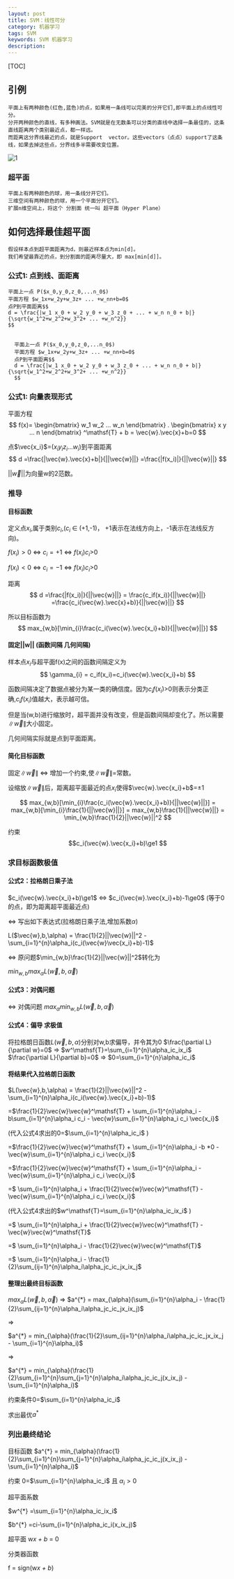 ```yaml
---
layout: post
title: SVM：线性可分
category: 机器学习
tags: SVM
keywords: SVM 机器学习
description: 
---
```


[TOC]

## 引例
    平面上有两种颜色(红色,蓝色)的点，如果用一条线可以完美的分开它们,即平面上的点线性可分。
    分开两种颜色的直线，有多种画法。SVM就是在无数条可以分类的直线中选择一条最佳的，这条直线距离两个类别最近点，都一样远。  
    而距离这分界线最近的点，就是Support  vector。这些vectors（点点）support了这条线，如果去掉这些点，分界线多半需要改变位置。
    
![1](/public/img/machineL/svm/p_01.png)

### 超平面
    平面上有两种颜色的球，用一条线分开它们。
    三维空间有两种颜色的球，用一个平面分开它们。
    扩展n维空间上，将这个 分割面 统一叫 超平面（Hyper Plane）

## 如何选择最佳超平面
    假设样本点到超平面距离为d，则最近样本点为min[d]。
    我们希望最靠近的点，到分割面的距离尽量大，即 max[min[d]]。

### 公式1: 点到线、面距离 

```
平面上一点 P($x_0,y_0,z_0,...n_0$)
平面方程 $w_1x+w_2y+w_3z+ ... +w_nn+b=0$
点P到平面距离$$
d = \frac{|w_1 x_0 + w_2 y_0 + w_3 z_0 + ... + w_n n_0 + b|}{\sqrt{w_1^2+w_2^2+w_3^2+ ... +w_n^2}}
$$
```

<code>
  平面上一点 P($x_0,y_0,z_0,...n_0$)
  平面方程 $w_1x+w_2y+w_3z+ ... +w_nn+b=0$
  点P到平面距离$$
  d = \frac{|w_1 x_0 + w_2 y_0 + w_3 z_0 + ... + w_n n_0 + b|}{\sqrt{w_1^2+w_2^2+w_3^2+ ... +w_n^2}}
  $$
</code>

### 公式1: 向量表现形式

平面方程 $$
f(x)=  \begin{bmatrix}
      w_1 w_2 ... w_n
    \end{bmatrix} . 
    \begin{bmatrix}
      x y ... n
    \end{bmatrix}
    ^\mathsf{T} + b
 = \vec{w}.\vec{x}+b=0
$$

点$\vec{x_i}$=($x_i y_i z_i ... w_i$)到平面距离$$
d =\frac{|\vec{w}.\vec{x}+b|}{||\vec{w}||}
  =\frac{|f(x_i)|}{||\vec{w}||}
$$

$||\vec{w}||$为向量w的2范数。

### 推导

#### 目标函数
定义点$x_i$,属于类别$c_i$,($c_i$ $\in$ (+1,-1)， +1表示在法线方向上，-1表示在法线反方向)。
 
$f(x_i)>0$  $\Longleftrightarrow$ $c_i=+1$ $\Longleftrightarrow$ $f(x_i)c_i$>0

$f(x_i)<0$  $\Longleftrightarrow$ $c_i=-1$ $\Longleftrightarrow$ $f(x_i)c_i$>0

距离$$  
d =\frac{|f(x_i)|}{||\vec{w}||} = \frac{c_if(x_i)}{||\vec{w}||} =\frac{c_i(\vec{w}.\vec{x}+b)}{||\vec{w}||}
$$

所以目标函数为$$ 
max_{w,b}[\min_{i}\frac{c_i(\vec{w}.\vec{x_i}+b)}{||\vec{w}||}]
$$


#### 固定||w|| (函数间隔 几何间隔)
样本点$x_{i}$与超平面f(x)之间的函数间隔定义为$$
\gamma_{i} = c_if(x_i)=c_i(\vec{w}.\vec{x_i}+b)
$$ 

函数间隔决定了数据点被分为某一类的确信度。因为$c_if(x_i)$>0则表示分类正确,$c_if(x_i)$值越大，表示越可信。

但是当(w,b)进行缩放时，超平面并没有改变，但是函数间隔却变化了。所以需要$\left \|\vec{w}\right \|$大小固定。

几何间隔实际就是点到平面距离。

#### 简化目标函数

固定$\left \|\vec{w}\right \|$ $\Longleftrightarrow$ 增加一个约束,使$\left \|\vec{w}\right \|$=常数。

设缩放$\left \|\vec{w}\right \|$后，距离超平面最近的点$x_{i}$使得$\vec{w}.\vec{x_i}+b$=±1

$$ 
max_{w,b}[\min_{i}\frac{c_i(\vec{w}.\vec{x_i}+b)}{||\vec{w}||}]
= max_{w,b}[\min_{i}\frac{1}{||\vec{w}||}]
= max_{w,b}\frac{1}{||\vec{w}||}
= \min_{w,b}\frac{1}{2}||\vec{w}||^2
$$

约束$$c_i(\vec{w}.\vec{x_i}+b)\ge1 
$$ 

### 求目标函数极值
#### 公式2：拉格朗日乘子法
$c_i(\vec{w}.\vec{x_i}+b)\ge1$
$\Longleftrightarrow$
$c_i(\vec{w}.\vec{x_i}+b)-1\ge0$ (等于0的点，即为距离超平面最近点)

$\Longleftrightarrow$ 写出如下表达式(拉格朗日乘子法,增加系数$\alpha$)

L($\vec{w},b,\alpha) = \frac{1}{2}||\vec{w}||^2 - \sum_{i=1}^{n}\alpha_i(c_i(\vec{w}\vec{x_i}+b)-1)$

$\Longleftrightarrow$ 原问题$\min_{w,b}\frac{1}{2}||\vec{w}||^2$转化为

$min_{w,b}max_{\alpha}L(\vec{w},b,\vec{\alpha})$

#### 公式3：对偶问题

$\Longleftrightarrow$ 对偶问题
$max_{\alpha}min_{w,b}L(\vec{w},b,\vec{\alpha})$

#### 公式4：偏导 求极值
将拉格朗日函数$L(\vec{w},b,\alpha)$分别对w,b求偏导，并令其为0
$\frac{\partial L}{\partial w}=0$ $\Longrightarrow$ $w^\mathsf{T}=\sum_{i=1}^{n}\alpha_ic_ix_i$
$\frac{\partial L}{\partial b}=0$ $\Longrightarrow$ $0=\sum_{i=1}^{n}\alpha_ic_i$ 

#### 将结果代入拉格朗日函数
$L(\vec{w},b,\alpha) = \frac{1}{2}||\vec{w}||^2 - \sum_{i=1}^{n}\alpha_i(c_i(\vec{w}.\vec{x_i}+b)-1)$

=$\frac{1}{2}\vec{w}\vec{w}^\mathsf{T} + \sum_{i=1}^{n}\alpha_i -b\sum_{i=1}^{n}\alpha_i c_i - \vec{w}\sum_{i=1}^{n}\alpha_i c_i \vec{x_i}$

(代入公式4求出的0=$\sum_{i=1}^{n}\alpha_ic_i$ )

=$\frac{1}{2}\vec{w}\vec{w}^\mathsf{T} + \sum_{i=1}^{n}\alpha_i -b *0 - \vec{w}\sum_{i=1}^{n}\alpha_i c_i \vec{x_i}$

=$\frac{1}{2}\vec{w}\vec{w}^\mathsf{T} + \sum_{i=1}^{n}\alpha_i - \vec{w}\sum_{i=1}^{n}\alpha_i c_i \vec{x_i}$

=$ \sum_{i=1}^{n}\alpha_i + \frac{1}{2}\vec{w}\vec{w}^\mathsf{T} - \vec{w}\sum_{i=1}^{n}\alpha_i c_i \vec{x_i}$

(代入公式4求出的$w^\mathsf{T}=\sum_{i=1}^{n}\alpha_ic_ix_i$ )

=$ \sum_{i=1}^{n}\alpha_i + \frac{1}{2}\vec{w}\vec{w}^\mathsf{T} - \vec{w}\vec{w}^\mathsf{T}$

=$ \sum_{i=1}^{n}\alpha_i - \frac{1}{2}\vec{w}\vec{w}^\mathsf{T}$

=$ \sum_{i=1}^{n}\alpha_i - \frac{1}{2}\sum_{ij=1}^{n}\alpha_i\alpha_jc_ic_jx_ix_j$

#### 整理出最终目标函数
$max_{\alpha}L(\vec{w},b,\vec{\alpha})$  $\Longrightarrow$ 
$a^{*} = max_{\alpha}(\sum_{i=1}^{n}\alpha_i - \frac{1}{2}\sum_{ij=1}^{n}\alpha_i\alpha_jc_ic_jx_ix_j)$

$\Longrightarrow$ 

$a^{*} = min_{\alpha}(\frac{1}{2}\sum_{ij=1}^{n}\alpha_i\alpha_jc_ic_jx_ix_j - \sum_{i=1}^{n}\alpha_i)$

$\Longrightarrow$ 

$a^{*} = min_{\alpha}(\frac{1}{2}\sum_{i=1}^{n}\sum_{j=1}^{n}\alpha_i\alpha_jc_ic_j(x_ix_j) - \sum_{i=1}^{n}\alpha_i)$


约束条件0=$\sum_{i=1}^{n}\alpha_ic_i$

求出最优$a^{*}$

### 列出最终结论

目标函数 $a^{*} = min_{\alpha}(\frac{1}{2}\sum_{i=1}^{n}\sum_{j=1}^{n}\alpha_i\alpha_jc_ic_j(x_ix_j) - \sum_{i=1}^{n}\alpha_i)$

约束 0=$\sum_{i=1}^{n}\alpha_ic_i$  且 $\alpha_i>0$


超平面系数

$w^{*} =\sum_{i=1}^{n}\alpha_ic_ix_i$

$b^{*} =ci-\sum_{i=1}^{n}\alpha_ic_i(x_ix_j)$

超平面
w*x  + b* = 0

分类器函数

f = sign(w*x  + b*)




